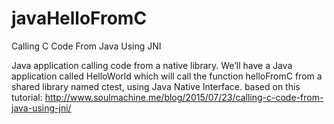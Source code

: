 # javaHelloFromC
Calling C Code From Java Using JNI

Java application calling code from a native library. We’ll have a Java application called HelloWorld which will call the function helloFromC from a shared library named ctest, using Java Native Interface.
based on this tutorial: http://www.soulmachine.me/blog/2015/07/23/calling-c-code-from-java-using-jni/
